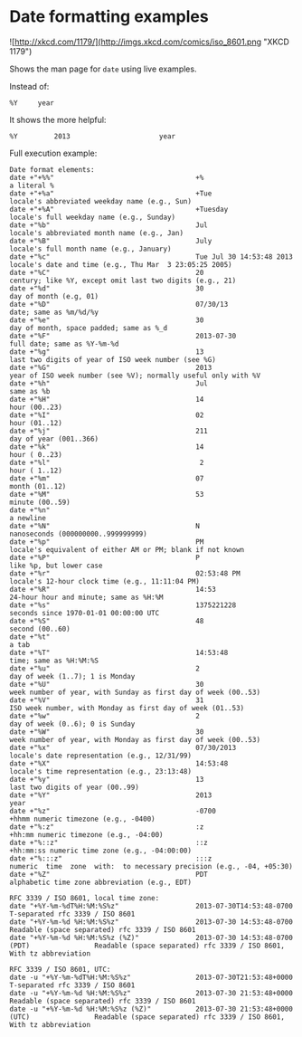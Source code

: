 Date formatting examples
========================

![http://xkcd.com/1179/](http://imgs.xkcd.com/comics/iso_8601.png "XKCD 1179")

Shows the man page for `date` using live examples.

Instead of:

    %Y     year

It shows the more helpful:

    %Y         2013                      year

Full execution example:

	Date format elements:
	date +"+%%"                                   +%                                            a literal %
	date +"+%a"                                   +Tue                                          locale's abbreviated weekday name (e.g., Sun)
	date +"+%A"                                   +Tuesday                                      locale's full weekday name (e.g., Sunday)
	date +"%b"                                    Jul                                           locale's abbreviated month name (e.g., Jan)
	date +"%B"                                    July                                          locale's full month name (e.g., January)
	date +"%c"                                    Tue Jul 30 14:53:48 2013                      locale's date and time (e.g., Thu Mar  3 23:05:25 2005)
	date +"%C"                                    20                                            century; like %Y, except omit last two digits (e.g., 21)
	date +"%d"                                    30                                            day of month (e.g, 01)
	date +"%D"                                    07/30/13                                      date; same as %m/%d/%y
	date +"%e"                                    30                                            day of month, space padded; same as %_d
	date +"%F"                                    2013-07-30                                    full date; same as %Y-%m-%d
	date +"%g"                                    13                                            last two digits of year of ISO week number (see %G)
	date +"%G"                                    2013                                          year of ISO week number (see %V); normally useful only with %V
	date +"%h"                                    Jul                                           same as %b
	date +"%H"                                    14                                            hour (00..23)
	date +"%I"                                    02                                            hour (01..12)
	date +"%j"                                    211                                           day of year (001..366)
	date +"%k"                                    14                                            hour ( 0..23)
	date +"%l"                                     2                                            hour ( 1..12)
	date +"%m"                                    07                                            month (01..12)
	date +"%M"                                    53                                            minute (00..59)
	date +"%n"                                                                                  a newline
	date +"%N"                                    N                                             nanoseconds (000000000..999999999)
	date +"%p"                                    PM                                            locale's equivalent of either AM or PM; blank if not known
	date +"%P"                                    P                                             like %p, but lower case
	date +"%r"                                    02:53:48 PM                                   locale's 12-hour clock time (e.g., 11:11:04 PM)
	date +"%R"                                    14:53                                         24-hour hour and minute; same as %H:%M
	date +"%s"                                    1375221228                                    seconds since 1970-01-01 00:00:00 UTC
	date +"%S"                                    48                                            second (00..60)
	date +"%t"                                    	                                             a tab
	date +"%T"                                    14:53:48                                      time; same as %H:%M:%S
	date +"%u"                                    2                                             day of week (1..7); 1 is Monday
	date +"%U"                                    30                                            week number of year, with Sunday as first day of week (00..53)
	date +"%V"                                    31                                            ISO week number, with Monday as first day of week (01..53)
	date +"%w"                                    2                                             day of week (0..6); 0 is Sunday
	date +"%W"                                    30                                            week number of year, with Monday as first day of week (00..53)
	date +"%x"                                    07/30/2013                                    locale's date representation (e.g., 12/31/99)
	date +"%X"                                    14:53:48                                      locale's time representation (e.g., 23:13:48)
	date +"%y"                                    13                                            last two digits of year (00..99)
	date +"%Y"                                    2013                                          year
	date +"%z"                                    -0700                                         +hhmm numeric timezone (e.g., -0400)
	date +"%:z"                                   :z                                            +hh:mm numeric timezone (e.g., -04:00)
	date +"%::z"                                  ::z                                           +hh:mm:ss numeric time zone (e.g., -04:00:00)
	date +"%:::z"                                 :::z                                          numeric  time  zone  with:  to necessary precision (e.g., -04, +05:30)
	date +"%Z"                                    PDT                                           alphabetic time zone abbreviation (e.g., EDT)

	RFC 3339 / ISO 8601, local time zone:
	date "+%Y-%m-%dT%H:%M:%S%z"                   2013-07-30T14:53:48-0700                      T-separated rfc 3339 / ISO 8601
	date "+%Y-%m-%d %H:%M:%S%z"                   2013-07-30 14:53:48-0700                      Readable (space separated) rfc 3339 / ISO 8601
	date "+%Y-%m-%d %H:%M:%S%z (%Z)"              2013-07-30 14:53:48-0700 (PDT)                Readable (space separated) rfc 3339 / ISO 8601, With tz abbreviation

	RFC 3339 / ISO 8601, UTC:
	date -u "+%Y-%m-%dT%H:%M:%S%z"                2013-07-30T21:53:48+0000                      T-separated rfc 3339 / ISO 8601
	date -u "+%Y-%m-%d %H:%M:%S%z"                2013-07-30 21:53:48+0000                      Readable (space separated) rfc 3339 / ISO 8601
	date -u "+%Y-%m-%d %H:%M:%S%z (%Z)"           2013-07-30 21:53:48+0000 (UTC)                Readable (space separated) rfc 3339 / ISO 8601, With tz abbreviation
